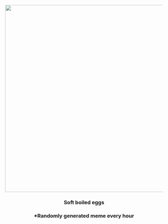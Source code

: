 <p align="center">
        <img src="https://i.redd.it/5bbutmfjvj291.jpg" width="600" height="600">
        </p>
        <h3 align="center">Soft boiled eggs</h3>
        <h3 align="center">*Randomly generated meme every hour</h3>
    